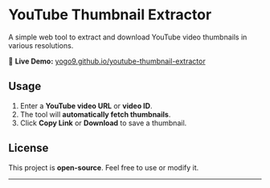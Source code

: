 # YouTube Thumbnail Extractor

A simple web tool to extract and download YouTube video thumbnails in various resolutions.

🔗 **Live Demo:** [yogo9.github.io/youtube-thumbnail-extractor](https://yogo9.github.io/youtube-thumbnail-extractor/)


## Usage
1. Enter a **YouTube video URL** or **video ID**.
2. The tool will **automatically fetch thumbnails**.
3. Click **Copy Link** or **Download** to save a thumbnail.

## License
This project is **open-source**. Feel free to use or modify it.

---
